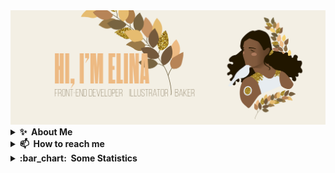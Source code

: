 <img src="./img/main.png" alt="Mokkapps GitHub README header image">

<details>
  <summary><b>✨&nbsp;&nbsp;About&nbsp;Me</b></summary>
  <br/>

## :package: I'm a distributor of:

- Sugar :cake: for my mates _(ask politely)_
- Organization
- Code
- Good humor :dancer:

## :microscope: I studied:

- Art
- Architecture
- Front-end
- Languages

## :dart: My next goals are:

- MySQL
- PHP
- Node.js
- Typescript

</details>

<details>
  <summary><b>📫&nbsp;&nbsp;How&nbsp;to&nbsp;reach&nbsp;me</b></summary>
  <br/>
 
You can reach/follow me: 
<br/>
[<img src="./img/portfolio.svg" height="40em" align="center" alt="Check Elina's portfolio" title="Check Elina's portfolio"/>](https://jade-gelato-839447.netlify.app/)
[<img src="./img/linkedin.svg" height="40em" align="center" alt="Follow Elina on LinkedIn" title="Follow Elina on LinkedIn"/>](https://www.linkedin.com/in/elina-hulbert-b74206216/?locale=en_US)
[<img src="./img/mail.svg" height="40em" align="center" alt="Mail Elina" title="Mail Elina"/>](mailto:elinahulbert@gmail.com)
[<img src="./img/behance.svg" height="40em" align="center" alt="Follow Elina on Behance" title="Follow Elina on Behance"/>](https://www.behance.net/elinahulbert)
[<img src="./img/instagram.svg" height="40em" align="center" alt="Follow Elina on Instagram" title="Follow Elina on Instagram"/>](https://www.instagram.com/_koltrast/?hl=en)

</details>

<details>
  <summary><b>:bar_chart:&nbsp;&nbsp;Some&nbsp;Statistics&nbsp;</b></summary>
  <br/>

Github Stats:
<br/>
[![Anurag's GitHub stats](https://github-readme-stats.vercel.app/api?username=ElinaHulbert&title_color=#edba85&icon_color=#edba85)](https://github.com/anuraghazra/github-readme-stats)
<br/><br/>
Wakatime Stats:
<br/>
<a href="https://wakatime.com"><img src="https://wakatime.com/share/@ElinaHulbert/71ecc19e-94e4-42d1-b498-19bf3f424f54.png" height="350"/></a>
<br/>
[![wakatime](https://wakatime.com/badge/user/69ae04d4-76ba-4450-914b-d317e667735c.svg)](https://wakatime.com/@69ae04d4-76ba-4450-914b-d317e667735c)

</details>
